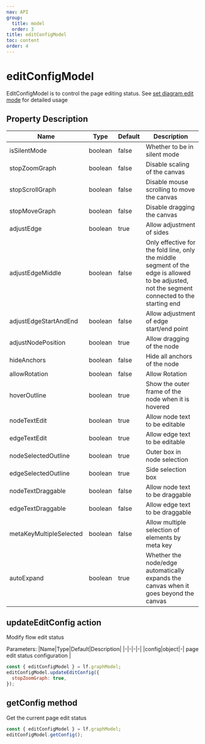 ```yaml
---
nav: API
group:
  title: model
  order: 3
title: editConfigModel
toc: content
order: 4
---
```


<style>
table td:first-of-type {
  word-break: normal;
}
</style>

# editConfigModel

EditConfigModel is to control the page editing status. See [set diagram edit mode](/en-US/tutorial/intermediate-silent-mode) for detailed usage


## Property Description

| Name                  | Type    | Default | Description                   |
| ----------------------- | ------- | ------ | ---------------------- |
| isSilentMode           | boolean | false  | Whether to be in silent mode           |
| stopZoomGraph           | boolean | false  | Disable scaling of the canvas           |
| stopScrollGraph         | boolean | false  | Disable mouse scrolling to move the canvas   |
| stopMoveGraph           | boolean | false  | Disable dragging the canvas           |
| adjustEdge              | boolean | true   | Allow adjustment of sides           |
| adjustEdgeMiddle        | boolean | false  | Only effective for the fold line, only the middle segment of the edge is allowed to be adjusted, not the segment connected to the starting end |
| adjustEdgeStartAndEnd   | boolean | false  | Allow adjustment of edge start/end point  |
| adjustNodePosition      | boolean | true   | Allow dragging of the node |
| hideAnchors             | boolean | false  | Hide all anchors of the node       |
| allowRotation             | boolean | false  | Allow Rotation |
| hoverOutline            | boolean | true  | Show the outer frame of the node when it is hovered  |
| nodeTextEdit            | boolean | true   | Allow node text to be editable  |
| edgeTextEdit            | boolean | true   | Allow edge text to be editable   |
| nodeSelectedOutline            | boolean | true   | Outer box in node selection  |
| edgeSelectedOutline            | boolean | true   | Side selection box           |
| nodeTextDraggable       | boolean | false  | Allow node text to be draggable   |
| edgeTextDraggable       | boolean | false  | Allow edge text to be draggable   |
| metaKeyMultipleSelected | boolean | false  | Allow multiple selection of elements by meta key                                               |
| autoExpand              | boolean | true  | Whether the node/edge automatically expands the canvas when it goes beyond the canvas   |


## updateEditConfig <Badge>action</Badge>

Modify flow edit status

Parameters:
|Name|Type|Default|Description|
|-|-|-|-|
|config|object|-| page edit status configuration |

```jsx | pure
const { editConfigModel } = lf.graphModel;
editConfigModel.updateEditConfig({
  stopZoomGraph: true,
});
```

## getConfig <Badge>method</Badge>

Get the current page edit status

```jsx | pure
const { editConfigModel } = lf.graphModel;
editConfigModel.getConfig();
```
